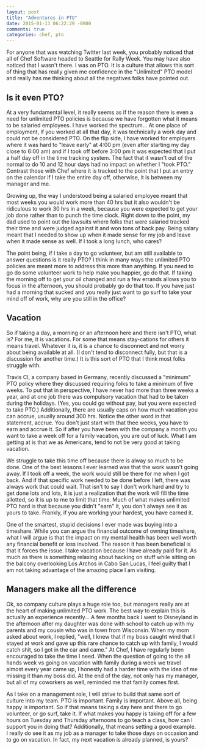 ```yaml
---
layout: post
title: "Adventures in PTO"
date: 2015-01-13 06:22:29 -0800
comments: true
categories: chef, pto
---
```

For anyone that was watching Twitter last week, you probably noticed that all of Chef Software headed to Seattle for Rally Week. You may have also noticed that I wasn't there. I was on PTO. It is a culture that allows this sort of thing that has really given me confidence in the "Unlimited" PTO model and really has me thinking about all the negatives folks have pointed out. 

## Is it even PTO?

At a very fundamental level, it really seems as if the reason there is even a need for unlimited PTO policies is because we have forgotten what it means to be salaried employees. I have worked the spectrum... At one place of employment, if you worked at all that day, it was technically a work day and could not be considered PTO. On the flip side, I have worked for employers where it was hard to "leave early" at 4:00 pm (even after starting my day close to 6:00 am) and if I took off before 3:00 pm it was expected that I put a half day off in the time tracking system. The fact that it wasn't out of the normal to do 10 and 12 hour days had no impact on whether I "took PTO." Contrast those with Chef where it is tracked to the point that I put an entry on the calendar if I take the entire day off, otherwise, it is between my manager and me.

Growing up, the way I understood being a salaried employee meant that most weeks you would work more than 40 hrs but it also wouldn't be ridiculous to work 30 hrs in a week, because you were expected to get your job done rather than to punch the time clock. Right down to the point, my dad used to point out the lawsuits where folks that were salaried tracked their time and were judged against it and won tons of back pay. Being salary meant that I needed to show up when it made sense for my job and leave when it made sense as well. If I took a long lunch, who cares?

The point being, if I take a day to go volunteer, but am still available to answer questions is it really PTO? I think in many ways the unlimited PTO policies are meant more to address this more than anything. If you need to go do some volunteer work to help make you happier, go do that. If taking the morning off to get your oil changed and run a few errands allows you to focus in the afternoon, you should probably go do that too. If you have just had a morning that sucked and you really just want to go surf to take your mind off of work, why are you still in the office?

## Vacation

So if taking a day, a morning or an afternoon here and there isn't PTO, what is? For me, it is vacations. For some that means stay-cations for others it means travel. Whatever it is, it is a chance to disconnect and not worry about being available at all. (I don't tend to disconnect fully, but that is a discussion for another time.) It is this sort of PTO that I think most folks struggle with. 

Travis CI, a company based in Germany, recently discussed a "minimum" PTO policy where they discussed requiring folks to take a minimum of five weeks. To put that in perspective, I have never had more than three weeks a year, and at one job there was compulsory vacation that had to be taken during the holidays. (Yes, you could go without pay, but you were expected to take PTO.) Additionally, there are usually caps on how much vacation you can accrue, usually around 300 hrs. Notice the other word in that statement, accrue. You don't just start with that thee weeks, you have to earn and accrue it. So if after you have been with the company a month you want to take a week off for a family vacation, you are out of luck. What I am getting at is that we as Americans, tend to not be very good at taking vacation.

We struggle to take this time off because there is alway so much to be done. One of the best lessons I ever learned was that the work wasn't going away. If I took off a week, the work would still be there for me when I got back. And if that specific work needed to be done before I left, there was always work that could wait. That isn't to say I don't work hard and try to get done lots and lots, it is just a realization that the work will fill the time allotted, so it is up to me to limit that time. Much of what makes unlimited PTO hard is that because you didn't "earn" it, you don't always see it as yours to take. Frankly, if you are working your hardest, you have earned it.

One of the smartest, stupid decisions I ever made was buying into a timeshare. While you can argue the financial outcome of owning timeshare, what I will argue is that the impact on my mental health has been well worth any financial benefit or loss involved. The reason it has been beneficial is that it forces the issue. I take vacation because I have already paid for it. As much as there is something relaxing about hacking on stuff while sitting on the balcony overlooking Los Archos in Cabo San Lucas, I feel guilty that I am not taking advantage of the amazing place I am visiting.

## Managers make all the difference

Ok, so company culture plays a huge role too, but managers really are at the heart of making unlimited PTO work. The best way to explain this is actually an experience recently... A few months back I went to Disneyland in the afternoon after my daughter was done with school to catch up with my parents and my cousin who was in town from Wisconsin. When my mom asked about work, I replied, "well, I knew that if my boss caught wind that I stayed at work and gave up this rare chance to catch up with family, I would catch shit, so I got in the car and came." At Chef, I have regularly been encouraged to take the time I need. When the question of going to the all hands week vs going on vacation with family during a week we travel almost every year came up, I honestly had a harder time with the idea of me missing it than my boss did. At the end of the day, not only has my manager, but all of my coworkers as well, reminded me that family comes first.

As I take on a management role, I will strive to build that same sort of culture into my team. PTO is important. Family is important. Above all, being happy is important. So if that means taking a day here and there to go volunteer, or go surf, take it. If what makes you happy is taking off for a few hours on Tuesday and Thursday afternoons to go teach a class, how can I support you in doing that? Additionally, that means setting a good example. I really do see it as my job as a manager to take those days on occasion and to go on vacation. In fact, my next vacation is already planned, is yours?